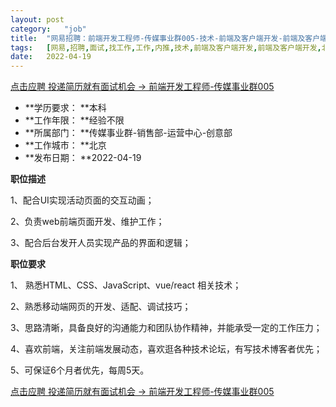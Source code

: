 ```yaml
---
layout:	post
category:	"job"
title:	"网易招聘：前端开发工程师-传媒事业群005-技术-前端及客户端开发-前端及客户端开发-北京本科经验不限"
tags:	[网易,招聘,面试,找工作,工作,内推,技术,前端及客户端开发,前端及客户端开发,北京,本科,经验不限]
date:	2022-04-19
---
```


[点击应聘 投递简历就有面试机会 ->  前端开发工程师-传媒事业群005](http://mobile.bole.netease.com/bole/boleDetail?id=39722&employeeId=346f03c3cda5f04c&key=all)



- **学历要求： **本科
- **工作年限： **经验不限
- **所属部门： **传媒事业群-销售部-运营中心-创意部
- **工作城市： **北京
- **发布日期： **2022-04-19



**职位描述**

1、配合UI实现活动页面的交互动画；

2、负责web前端页面开发、维护工作；

3、配合后台发开人员实现产品的界面和逻辑；



**职位要求**

1、 熟悉HTML、CSS、JavaScript、vue/react 相关技术；

  2、熟悉移动端网页的开发、适配、调试技巧；

  3、思路清晰，具备良好的沟通能力和团队协作精神，并能承受一定的工作压力；

  4、喜欢前端，关注前端发展动态，喜欢逛各种技术论坛，有写技术博客者优先；

  5、可保证6个月者优先，每周5天。



[点击应聘 投递简历就有面试机会 ->  前端开发工程师-传媒事业群005](http://mobile.bole.netease.com/bole/boleDetail?id=39722&employeeId=346f03c3cda5f04c&key=all)